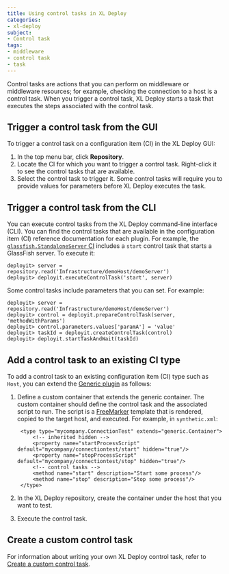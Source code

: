 ```yaml
---
title: Using control tasks in XL Deploy
categories:
- xl-deploy
subject:
- Control task
tags:
- middleware
- control task
- task
---
```


Control tasks are actions that you can perform on middleware or middleware resources; for example, checking the connection to a host is a control task. When you trigger a control task, XL Deploy starts a task that executes the steps associated with the control task.

## Trigger a control task from the GUI

To trigger a control task on a configuration item (CI) in the XL Deploy GUI:

1. In the top menu bar, click **Repository**.
1. Locate the CI for which you want to trigger a control task. Right-click it to see the control tasks that are available.
2. Select the control task to trigger it. Some control tasks will require you to provide values for parameters before XL Deploy executes the task.

## Trigger a control task from the CLI

You can execute control tasks from the XL Deploy command-line interface (CLI). You can find the control tasks that are available in the configuration item (CI) reference documentation for each plugin. For example, the [`glassfish.StandaloneServer` CI](/xl-deploy-glassfish-plugin/5.0.x/glassfishPluginManual.html#glassfishstandaloneserver) includes a `start` control task that starts a GlassFish server. To execute it:

    deployit> server = repository.read('Infrastructure/demoHost/demoServer')
    deployit> deployit.executeControlTask('start', server)

Some control tasks include parameters that you can set. For example:

    deployit> server = repository.read('Infrastructure/demoHost/demoServer')
    deployit> control = deployit.prepareControlTask(server, 'methodWithParams')
    deployit> control.parameters.values['paramA'] = 'value'
    deployit> taskId = deployit.createControlTask(control)
    deployit> deployit.startTaskAndWait(taskId)

## Add a control task to an existing CI type

To add a control task to an existing configuration item (CI) type such as `Host`, you can extend the [Generic plugin](/xl-deploy/concept/generic-plugin.html) as follows:

1. Define a custom container that extends the generic container. The custom container should define the control task and the associated script to run. The script is a [FreeMarker](http://freemarker.incubator.apache.org/) template that is rendered, copied to the target host, and executed. For example, in `synthetic.xml`:

        <type type="mycompany.ConnectionTest" extends="generic.Container"> 
	        <!-- inherited hidden --> 
	        <property name="startProcessScript" default="mycompany/connectiontest/start" hidden="true"/> 
	        <property name="stopProcessScript" default="mycompany/connectiontest/stop" hidden="true"/> 
	        <!-- control tasks --> 
	        <method name="start" description="Start some process"/> 
	        <method name="stop" description="Stop some process"/> 
	    </type>

2. In the XL Deploy repository, create the container under the host that you want to test.
3. Execute the control task.

## Create a custom control task

For information about writing your own XL Deploy control task, refer to [Create a custom control task](/xl-deploy/how-to/create-a-custom-control-task.html).
